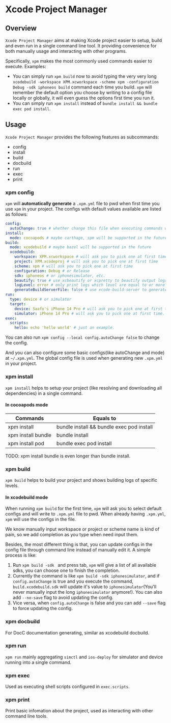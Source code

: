 # Xcode Project Manager

## Overview

`Xcode Project Manager` aims at making Xcode project easier to setup, build and even run in a single command line tool. It providing convenience for both manually usage and interacting with other programs.

Specifically, `xpm` makes the most commonly used commands easier to execute. Examples:

- You can simply run `xpm build` now to avoid typing the very very long `xcodebuild -workspace XPM.xcworkspace -scheme xpm -configuration Debug -sdk iphoneos build` command each time you build. `xpm` will remember the default option you choose by writing to a config file locally or globally, it will even guess the options first time you run it.
- You can simply run `xpm install` instead of `bundle install && bundle exec pod install`.

## Usage

`Xcode Project Manager` provides the following features as subcommands:

- config
- install
- build
- docbuild
- run
- exec
- print

### xpm config

`xpm` will **automatically generate** a `.xpm.yml` file to pwd when first time you use `xpm` in your project. The configs with default values available are listed as follows:

```yaml
config:
  autoChange: true # whether change this file when executing commands with different configs
install:
  mode: cocoapods # maybe carthage, spm will be supported in the future
build:
  mode: xcodebuild # maybe bazel will be supported in the future
  xcodebuild:
    workspace: XPM.xcworkspace # will ask you to pick one at first time
    project: XPM.xcodeproj # will ask you to pick one at first time
    scheme: xpm # will ask you to pick one at first time
    configuration: Debug # or Release
    sdk: iphoneos # or iphonesimulator, etc.
    beautify: true # use xcbeautify or xcpretty to beautify output logs
    logLevel: error # only print logs which level are equal to or more serious than the given value
    generateBuildServerFile: false # use xcode-build-server to generate buildServer.json file
run:
  type: device # or simulator
  target:
    device: Saafo's iPhone 14 Pro # will ask you to pick one at first time.
    simulator: iPhone 14 Pro # will ask you to pick one at first time.
exec:
  scripts:
    hello: echo 'hello world' # just an example.
```

You can also run `xpm config --local config.autoChange false` to change the config.

And you can also configure some basic configs(like autoChange and mode) at `~/.xpm.yml`. The global config file is used when generating new `.xpm.yml` in your project.

### xpm install

`xpm install` helps to setup your project (like resolving and downloading all dependencies) in a single command.

#### In cocoapods mode

| Commands           | Equals to                                 |
| ------------------ | ----------------------------------------- |
| xpm install        | bundle install && bundle exec pod install |
| xpm install bundle | bundle install                            |
| xpm install pod    | bundle exec pod install                   |

TODO: xpm install bundle is even longer than bundle install.

### xpm build

`xpm build` helps to build your project and shows building logs of specific levels.

#### In xcodebuild mode

When running `xpm build` for the first time, `xpm` will ask you to select default configs and will write to `.xpm.yml` file to pwd. When already having `.xpm.yml`, `xpm` will use the configs in the file.

We know manually input workspace or project or scheme name is kind of pain, so we add completion as you type <tab> when need input them.

Besides, the most different thing is that, you can update configs in the config file through command line instead of manually edit it. A simple process is like:

1. Run `xpm build -sdk ` and press tab, `xpm` will give a list of all available sdks, you can choose one to finish the completion.
2. Currently the command is like `xpm build -sdk iphonesimulator`, and if `config.autoChange` is true and you execute the command, `build.xcodebuild.sdk` will update it's value to `iphonesimulator`(You'll never manually input the long `iphonesimulator` anymore!). You can also add `--no-save` flag to avoid updating the config.
3. Vice versa, when `config.autoChange` is false and you can add `--save` flag to force updating the config.

### xpm docbuild

For DocC documentation generating, similar as xcodebuild docbuild.

### xpm run

`xpm run` mainly aggregating `simctl` and `ios-deploy` for simulator and device running into a single command.

### xpm exec

Used as executing shell scripts configured in `exec.scripts`.

### xpm print

Print basic infomation about the project, used as interacting with other command line tools.
